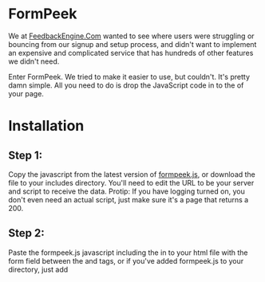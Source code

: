 FormPeek
========
We at [FeedbackEngine.Com](https://www.feedbackengine.com) wanted to see where users were struggling or bouncing from our signup and setup process, and didn't want to implement an expensive and complicated service that has hundreds of other features we didn't need.

Enter FormPeek. We tried to make it easier to use, but couldn't. It's pretty damn simple. All you need to do is drop the JavaScript code in to the <head> of your page.

Installation
============

Step 1:
-------

Copy the javascript from the latest version of [formpeek.js](https://github.com/feedbackengine/formpeek/blob/master/formpeek.js), or download the file to your includes directory. You'll need to edit the URL to be your server and script to receive the data. Protip: If you have logging turned on, you don't even need an actual script, just make sure it's a page that returns a 200.

Step 2:
-------

Paste the formpeek.js javascript including the <script> and </script> in to your html file with the form field between the <head> and </head> tags, or if you've added formpeek.js to your directory, just add <script src="/path/to/formpeek.js"> in to the <head> section. We recommend the src method to keep your html cleaner.

Step 3:
-------

In the <input> tag for your form that you want to track, add: `oninput="pushIt(this.value);"`

Example: `<input type="text" name="email" oninput="pushIt(this.value);">`

Here's a full HTML file with the script and input tags set up: [example.html](https://www.github.com/feedbackengine/formpeek/blob/master/example.html)

Step 4:
-------

Refresh the page in your browser and give it a try. Type some characters in to the field you've formpeek-enabled. After a 1000ms (1 second) delay, formpeek will "fire" and send whatever you've typed off to the URL you specified. It will show up as a HTTP "GET" request this in your server log files:

/your/specified/page?input=WhateverYouTypedInTheForm

You can also create an actual script that accepts the input and does something interesting with it, like put it in a database, log it to a file, push it to slack-- whatever you want. That's what we did at [FeedbackEngine](https://www.feedbackengine.com) so we could better analyze and report on the data to improve the experience for our users.

Browser Compatibility:
-------

Note that we purposely didn't use Fetch because it is limited to more modern browser versions, and there is no reliance on any other libraries-- so while we haven't tested on every possible browser, you should expect this to work pretty well cross platform.

Contribute
-------

We'd love you to contribute. Send us a pull request!
